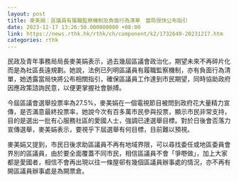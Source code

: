 ```yaml
---
layout: post
title: 麥美娟：區議員有履職監察機制及負面行為清單　當局很快公布指引
date: 2023-12-17 13:26:50.000000000 +08:00
link: https://news.rthk.hk/rthk/ch/component/k2/1732649-20231217.htm
categories: rthk
---
```


民政及青年事務局局長麥美娟表示，過去幾屆區議會政治化，期望未來不再碎片化而是為社區長遠規劃。她說，法例已列明區議員有履職監察機制，亦有負面行為清單，她透露當局快將公布相關指引，確保區議員工作達到市民期望，同時協助政府因應政策諮詢民意，以便更掌握社會脈搏。

今屆區議會選舉投票率為27.5%，麥美娟在一個電視節目被問到政府花大量精力宣傳，是否滿意最終投票率，她說今次有百多萬市民參與投票，顯示市民非常支持，目的是選出一批有心服務社區的愛國人士，強調已達選舉目標。對於日後會否落力宣傳選舉，麥美娟表示，要視乎下屆選舉有何目標，目前難以預視。

麥美娟又提到，市民日後求助區議員不再有地域界限，可以尋找委任或地區委員會界別的區議員，由於要全面覆蓋不同市民，相信區議員不會「爭嘢做」，加上大家都是愛國者，相信不會再出現以往一條屋邨有幾個區議員辦事處的情況，亦不再有開區議員辦事處是為開票倉。

